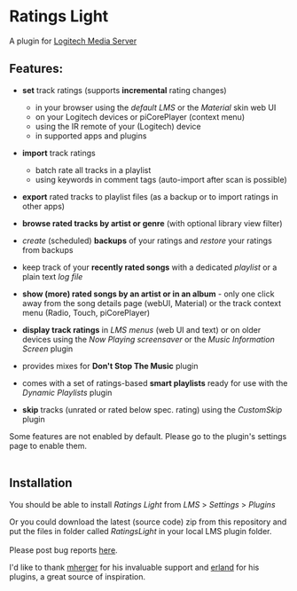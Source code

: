 Ratings Light
====

A plugin for [Logitech Media Server](https://github.com/Logitech/slimserver)<br>

## Features:

* **set** track ratings (supports **incremental** rating changes)
	* in your browser using the *default LMS* or the *Material* skin web UI
	* on your Logitech devices or piCorePlayer (context menu)
	* using the IR remote of your (Logitech) device
	* in supported apps and plugins

* **import** track ratings
	* batch rate all tracks in a playlist
	* using keywords in comment tags (auto-import after scan is possible)

* **export** rated tracks to playlist files (as a backup or to import ratings in other apps)
* **browse rated tracks by artist or genre** (with optional library view filter)
* *create* (scheduled) **backups** of your ratings and *restore* your ratings from backups
* keep track of your **recently rated songs** with a dedicated *playlist* or a plain text *log file*
* **show (more) rated songs by an artist or in an album** - only one click away from the song details page (webUI, Material) or the track context menu (Radio, Touch, piCorePlayer)
* **display track ratings** in *LMS menus* (web UI and text) or on older devices using the *Now Playing screensaver* or the *Music Information Screen* plugin
* provides mixes for **Don't Stop The Music** plugin
* comes with a set of ratings-based **smart playlists** ready for use with the *Dynamic Playlists* plugin
* **skip** tracks (unrated or rated below spec. rating) using the *CustomSkip* plugin

Some features are not enabled by default. Please go to the plugin's settings page to enable them.
<br><br>

## Installation

You should be able to install *Ratings Light* from *LMS* > *Settings* > *Plugins*

Or you could download the latest (source code) zip from this repository and put the files in folder called *RatingsLight* in your local LMS plugin folder.
<br><br>
Please post bug reports [here](https://forums.slimdevices.com/showthread.php?113344-Announce-Ratings-Light).

I'd like to thank [mherger](https://github.com/mherger) for his invaluable support and [erland](https://github.com/erland) for his plugins, a great source of inspiration.